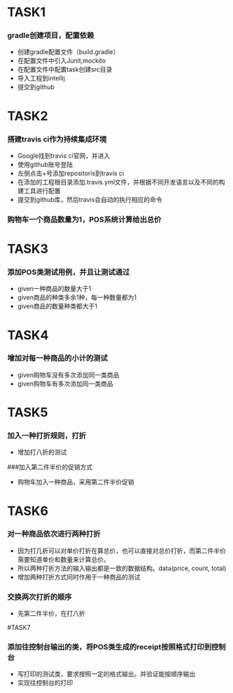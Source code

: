 # TASK1
### gradle创建项目，配置依赖
* 创建gradle配置文件（build.gradle）
* 在配置文件中引入Junit,mockito
* 在配置文件中配置task创建src目录
* 导入工程到intellij
* 提交到github

# TASK2
### 搭建travis ci作为持续集成环境
* Google找到travis ci官网，并进入
* 使用github账号登陆
* 左侧点击+号添加repositoris到travis ci
* 在添加的工程根目录添加.travis.yml文件，并根据不同开发语言以及不同的构建工具进行配置
* 提交到github库，然后travis会自动的执行相应的命令

### 购物车一个商品数量为1，POS系统计算给出总价

# TASK3
### 添加POS类测试用例，并且让测试通过
* given一种商品的数量大于1
* given商品的种类多余1种，每一种数量都为1
* given商品的数量种类都大于1

# TASK4
### 增加对每一种商品的小计的测试
* given购物车没有多次添加同一类商品
* given购物车有多次添加同一类商品

# TASK5
### 加入一种打折规则，打折
* 增加打八折的测试

###加入第二件半价的促销方式
* 购物车加入一种商品，采用第二件半价促销

# TASK6
### 对一种商品依次进行两种打折
* 因为打几折可以对单价打折在算总价，也可以直接对总价打折，而第二件半价需要知道单价和数量来计算总价。
* 所以两种打折方法的输入输出都是一致的数据结构。data(price, count, total)
* 增加两种打折方式同时作用于一种商品的测试

### 交换两次打折的顺序
* 先第二件半价，在打八折

#TASK7
### 添加往控制台输出的类，将POS类生成的receipt按照格式打印到控制台
* 写打印的测试类，要求按照一定的格式输出，并验证能按顺序输出
* 实现往控制台的打印

